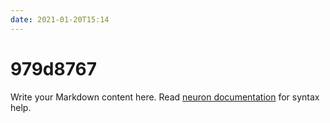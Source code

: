 ```yaml
---
date: 2021-01-20T15:14
---
```


# 979d8767

Write your Markdown content here. Read [neuron documentation](https://neuron.zettel.page/2011404.html) for syntax help.

